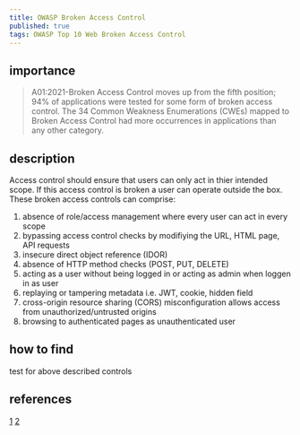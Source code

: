 ```yaml
---
title: OWASP Broken Access Control
published: true
tags: OWASP Top 10 Web Broken Access Control 
---
```


## importance

> A01:2021-Broken Access Control moves up from the fifth position; 94% of applications were tested for some form of broken access control. The 34 Common Weakness Enumerations (CWEs) mapped to Broken Access Control had more occurrences in applications than any other category.

## description

Access control should ensure that users can only act in thier intended scope. If this access control is broken a user can operate outside the box. 
These broken access controls can comprise:

1. absence of role/access management where every user can act in every scope
2. bypassing access control checks by modifiying the URL, HTML page, API requests
3. insecure direct object reference (IDOR)
4. absence of HTTP method checks (POST, PUT, DELETE)
5. acting as a user without being logged in or acting as admin when loggen in as user
6. replaying or tampering metadata i.e. JWT, cookie, hidden field
7. cross-origin resource sharing (CORS) misconfiguration allows access from unauthorized/untrusted origins
8. browsing to authenticated pages as unauthenticated user

## how to find 

test for above described controls

## references 

[1](https://owasp.org/Top10/A01_2021-Broken_Access_Control/)
[2](https://www.packetlabs.net/posts/broken-access-control/)


